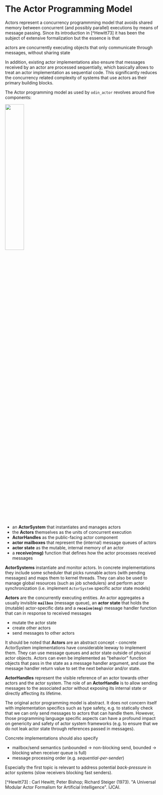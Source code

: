 # The Actor Programming Model

Actors represent a concurrency programmming model that avoids shared memory between concurrent (and possibly parallel)
executions by means of message passing. Since its introduction in [^Hewitt73] it has been the subject of extensive
formalization but the essence is that

<p class="standout">actors are concurrently executing objects that only communicate through messages, without sharing state</p>

In addition, existing actor implementations also ensure that messages received by an actor are processed sequentially,
which basically allows to treat an actor implementation as sequential code. This significantly reduces the concurrency
related complexity of systems that use actors as their primary building blocks.

The Actor programming model as used by `odin_actor` revolves around five components:

<img class="mono right" src="../img/actors-mono.svg" width="35%"/>

 - an **ActorSystem** that instantiates and manages actors
 - the **Actors** themselves as the units of concurrent execution
 - **ActorHandles** as the public-facing actor component
 - **actor mailboxes** that represent the (internal) message queues of actors
 - **actor state** as the mutable, internal memory of an actor
 - a **receive(msg)** function that defines how the actor processes received messages  

**ActorSystems** instantiate and monitor actors. In concrete implementations they include some scheduler that picks
runnable actors (with pending messages) and maps them to kernel threads. They can also be used to manage global
resources (such as job schedulers) and perform actor synchronization (i.e. implement `ActorSystem` specific actor
state models) 

**Actors** are the concurrently executing entities. An actor aggregates a usually invisible **`mailbox`** (message queue),
an **actor state** that holds the (mutable) actor-specific data and a **`receive(msg)`** message handler function that can 
in response to received messages

- mutate the actor state
- create other actors
- send messages to other actors

It should be noted that **Actors** are an abstract concept - concrete ActorSystem implementations have considerable
leeway to implement them. They can use message queues and actor state outside of physical actor objects. Actors
can even be implemented as "behavior" function objects that pass in the state as a message handler argument, and use the
message handler return value to set the next behavior and/or state.  

**ActorHandles** represent the visible reference of an actor towards other actors and the actor system. The role of
an **ActorHandle** is to allow sending messages to the associated actor without exposing its internal state or directly 
affecting its lifetime.

The original actor programming model is abstract. It does not concern itself with implementation specifics such as
type safety, e.g. to statically check that we can only send messages to actors that can handle them. However, those
programming language specific aspects can have a profound impact on genericity and safety of actor system frameworks 
(e.g. to ensure that we do not leak actor state through references passed in messages). 

Concrete implementations should also specify 

- mailbox/send semantics (unbounded -> non-blocking send, bounded -> blocking when receiver queue is full)
- message processing order (e.g. *sequential-per-sender*)

Especially the first topic is relevant to address potential *back-pressure* in actor systems (slow receivers blocking
fast senders). 

[^Hewitt73]	: Carl Hewitt; Peter Bishop; Richard Steiger (1973). "A Universal Modular Actor Formalism for Artificial Intelligence". IJCAI.